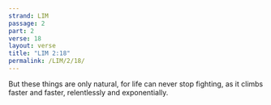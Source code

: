 ```yaml
---
strand: LIM
passage: 2
part: 2
verse: 18
layout: verse
title: "LIM 2:18"
permalink: /LIM/2/18/
---
```

But these things are only natural, for life can never stop fighting, as it climbs faster and faster, relentlessly and exponentially.
